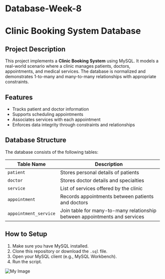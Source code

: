 # Database-Week-8
# Clinic Booking System Database

## Project Description

This project implements a **Clinic Booking System** using MySQL. It models a real-world scenario where a clinic manages patients, doctors, appointments, and medical services. The database is normalized and demonstrates 1-to-many and many-to-many relationships with appropriate constraints.

## Features
- Tracks patient and doctor information
- Supports scheduling appointments
- Associates services with each appointment
- Enforces data integrity through constraints and relationships

## Database Structure

The database consists of the following tables:

| Table Name           | Description                                      |
|----------------------|--------------------------------------------------|
| `patient`            | Stores personal details of patients              |
| `doctor`             | Stores doctor details and specialties            |
| `service`            | List of services offered by the clinic           |
| `appointment`        | Records appointments between patients and doctors|
| `appointment_service`| Join table for many-to-many relationship between appointments and services |


## How to Setup

1. Make sure you have MySQL installed.
2. Clone this repository or download the `.sql` file.
3. Open your MySQL client (e.g., MySQL Workbench).
4. Run  the script.

![My Image](Image.drawio.png)




   
